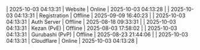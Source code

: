 | 2025-10-03 04:13:31 | Website | Online | 2025-10-03 04:13:28 |
| 2025-10-03 04:13:31 | Registration | Offline | 2025-09-09 16:40:23 |
| 2025-10-03 04:13:31 | Auth Server | Offline | 2025-08-18 09:33:31 |
| 2025-10-03 04:13:31 | Kezan (PvE) | Offline | 2025-08-03 17:58:02 |
| 2025-10-03 04:13:31 | Gurubashi (PvP) | Offline | 2025-08-23 21:44:06 |
| 2025-10-03 04:13:31 | Cloudflare | Online | 2025-10-03 04:13:28 |
